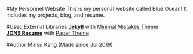 #My Personnel Website
This is my personal website called Blue Ocean! It includes my projects, blog, and résumé.


#Used External Libraries 
**[Jekyll](https://github.com/jekyll/jekyll)** with [Minimal Mistakes Theme](https://github.com/mmistakes/minimal-mistakes)  
**[JONS Resume](https://github.com/jsonresume)** with [Paper Theme](https://github.com/TimDaub/jsonresume-theme-paper)


#Author
Minsu Kang (Made since Jul 2019)
